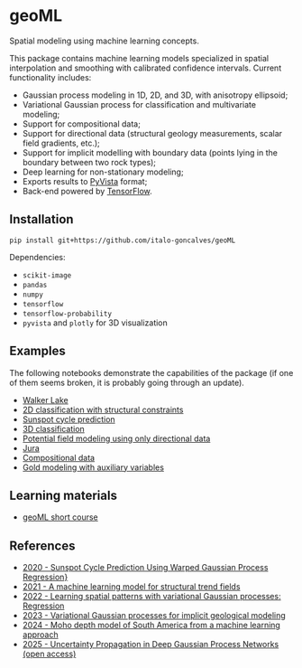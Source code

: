 # geoML
Spatial modeling using machine learning concepts.

This package contains machine learning models specialized in spatial interpolation and smoothing with calibrated confidence intervals. Current functionality includes:

* Gaussian process modeling in 1D, 2D, and 3D, with 
anisotropy ellipsoid;
* Variational Gaussian process for classification and multivariate
modeling;
* Support for compositional data;
* Support for directional data (structural geology
measurements, scalar field gradients, etc.);
* Support for implicit modelling with boundary data (points
lying in the boundary between two rock types);
* Deep learning for non-stationary modeling;
* Exports results to [PyVista](https://github.com/pyvista/pyvista) format;
* Back-end powered by [TensorFlow](https://www.tensorflow.org/).

## Installation

```
pip install git+https://github.com/italo-goncalves/geoML
```

Dependencies:
* `scikit-image`
* `pandas`
* `numpy`
* `tensorflow`
* `tensorflow-probability`
* `pyvista` and `plotly` for 3D visualization

## Examples
The following notebooks demonstrate the capabilities of the package (if one
 of them seems broken, it is probably going through an update).

* [Walker Lake](https://colab.research.google.com/drive/1zH-dAytMwR_OocDgJWE3Sy8pbcq0PdAJ)
* [2D classification with structural constraints](https://colab.research.google.com/drive/1eiIa8kavRIp5SK5R89ozkIj5lmeRrx9x)
* [Sunspot cycle prediction](https://colab.research.google.com/drive/1tbc7I8K0NmpCM4mOZZ1kghlXWnLamE5l)
* [3D classification](https://colab.research.google.com/drive/1oC8b-eCgrfLxMcVsxVv6EvQyeKelUUjE)
* [Potential field modeling using only directional data](https://colab.research.google.com/drive/141zuv7VH431fVt0dwHQiKCSJmYd6E9u8)
* [Jura](https://colab.research.google.com/drive/1v7Us_ljM5zwkLy6IIKfOjREazZSLepjU?usp=sharing)
* [Compositional data](https://colab.research.google.com/drive/14bvDkre3UNxXywUWq2QEs6Q4w-gd30Mb?usp=sharing)
* [Gold modeling with auxiliary variables](https://colab.research.google.com/drive/16OFpI1a-V-Wfsgkw_jhlh2NXGFwuHZ0C?usp=sharing)


## Learning materials
* [geoML short course](https://drive.google.com/drive/folders/1LGtZx_v7kZ0MmjrszVkHu3qzeGa4fT-b?usp=sharing)

## References

* [2020 - Sunspot Cycle Prediction Using Warped Gaussian Process Regression}](https://www.sciencedirect.com/science/article/pii/S0273117719308026)
* [2021 - A machine learning model for structural trend fields](https://doi.org/10.1016/j.cageo.2021.104715)
* [2022 - Learning spatial patterns with variational Gaussian processes: Regression](https://doi.org/10.1016/j.cageo.2022.105056)
* [2023 - Variational Gaussian processes for implicit geological modeling](https://linkinghub.elsevier.com/retrieve/pii/S0098300423000274)
* [2024 - Moho depth model of South America from a machine learning approach](https://www.sciencedirect.com/science/article/abs/pii/S0895981124003377)
* [2025 - Uncertainty Propagation in Deep Gaussian Process Networks (open access)](https://link.springer.com/10.1007/s11004-025-10187-4)
